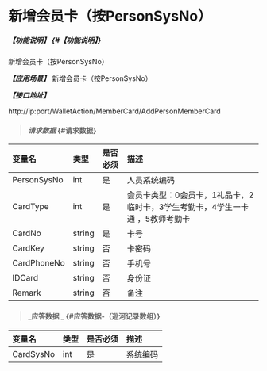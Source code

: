 # 新增会员卡（按PersonSysNo）

##### _【功能说明】_ {#【功能说明】}

新增会员卡（按PersonSysNo）

_**【应用场景】**_
新增会员卡（按PersonSysNo）


_**【接口地址】**_

http://ip:port/WalletAction/MemberCard/AddPersonMemberCard

> #### _请求数据_ {#请求数据}

| 变量名 | 类型 | 是否必须 | 描述 |
| :--- | :--- | :--- | :--- |
| PersonSysNo| int | 是 |人员系统编码|
| CardType | int | 是 | 会员卡类型：0会员卡，1礼品卡，2临时卡，3学生考勤卡，4学生一卡通 ，5教师考勤卡|
| CardNo | string | 是 | 卡号 |
| CardKey | string | 否 | 卡密码 |
| CardPhoneNo | string | 否 | 手机号 |
| IDCard | string | 否 | 身份证 |
| Remark | string | 否 | 备注 |

> #### _应答数据 _ {#应答数据-（巡河记录数组）}

| 变量名 | 类型 | 是否必须 | 描述 |
| :--- | :--- | :--- | :--- |
| CardSysNo | int | 是 | 系统编码 |



